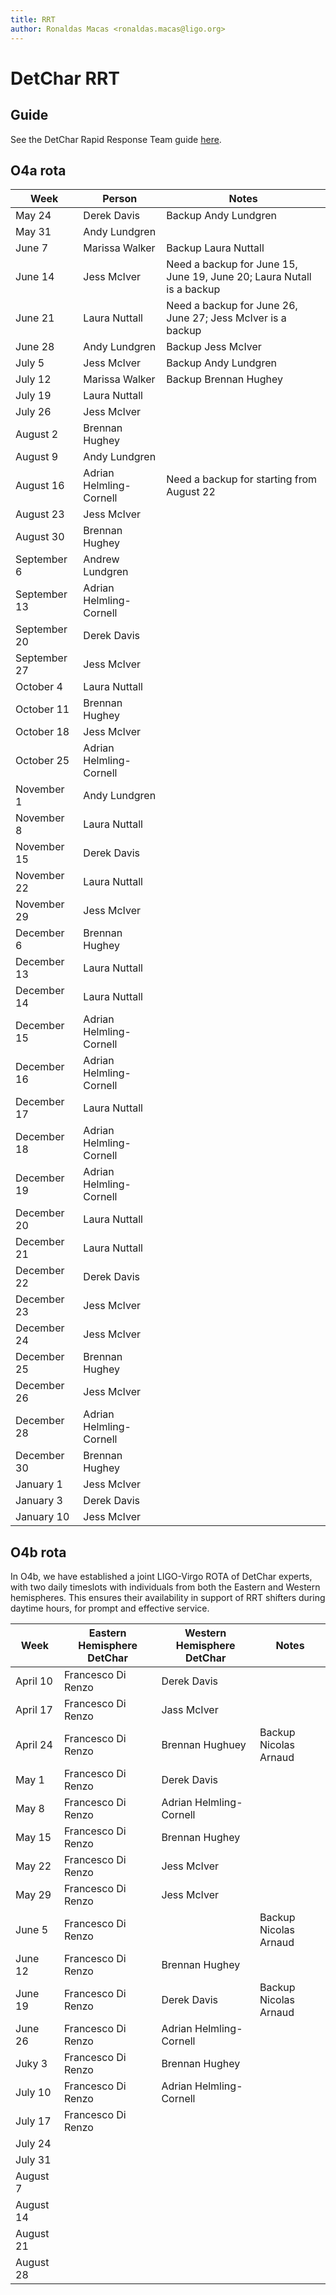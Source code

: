 ```yaml
---
title: RRT
author: Ronaldas Macas <ronaldas.macas@ligo.org>
---
```


# DetChar RRT

## Guide

See the DetChar Rapid Response Team guide [here](https://wiki.ligo.org/DetChar/O4RRTlevel1guide). 

## O4a rota

| Week         | Person                  | Notes                |
|--------------|-------------------------|----------------------|
| May 24       | Derek Davis             | Backup Andy Lundgren |
| May 31       | Andy Lundgren           |       |
| June 7       | Marissa Walker          | Backup Laura Nuttall |
| June 14      | Jess McIver             | Need a backup for June 15, June 19, June 20; Laura Nutall is a backup |
| June 21      | Laura Nuttall           | Need a backup for June 26, June 27; Jess McIver is a backup |
| June 28      | Andy Lundgren           | Backup Jess McIver |
| July 5       | Jess McIver             | Backup Andy Lundgren |
| July 12      | Marissa Walker          | Backup Brennan Hughey |
| July 19      | Laura Nuttall           |                       |
| July 26      | Jess McIver             |                       |
| August 2     | Brennan Hughey          |                       |
| August 9     | Andy Lundgren           |                       |
| August 16    | Adrian Helmling-Cornell | Need a backup for starting from August 22 |
| August 23    | Jess McIver             |                       |
| August 30    | Brennan Hughey          |                       |
| September 6  | Andrew Lundgren         |                       |
| September 13 | Adrian Helmling-Cornell |                       |
| September 20 | Derek Davis             |                       |
| September 27 | Jess McIver             |                       |
| October 4    | Laura Nuttall           |                       |
| October 11   | Brennan Hughey          |                       |
| October 18   | Jess McIver             |                       |
| October 25   | Adrian Helmling-Cornell |                       |
| November 1   | Andy Lundgren           |                       |
| November 8   | Laura Nuttall           |                       |
| November 15  | Derek Davis             |                       |
| November 22  | Laura Nuttall           |                       |
| November 29  | Jess McIver             |                       |
| December 6   | Brennan Hughey          |                       |
| December 13  | Laura Nuttall           |                       |
| December 14  | Laura Nuttall           |                       |
| December 15  | Adrian Helmling-Cornell |                       |
| December 16  | Adrian Helmling-Cornell |                       |
| December 17  | Laura Nuttall           |                       |
| December 18  | Adrian Helmling-Cornell |                       |
| December 19  | Adrian Helmling-Cornell |                       |
| December 20  | Laura Nuttall           |                       |
| December 21  | Laura Nuttall           |                       |
| December 22  | Derek Davis             |                       |
| December 23  | Jess McIver             |                       |
| December 24  | Jess McIver             |                       |
| December 25  | Brennan Hughey          |                       |
| December 26  | Jess McIver             |                       |
| December 28  | Adrian Helmling-Cornell |                       |
| December 30  | Brennan Hughey          |                       |
| January  1   | Jess McIver             |                       |
| January 3    | Derek Davis             |                       |
| January 10   | Jess McIver             |                       |

## O4b rota
In O4b, we have established a joint LIGO-Virgo ROTA of DetChar experts, with two daily timeslots with individuals from both the Eastern and Western hemispheres. This ensures their availability in support of RRT shifters during daytime hours, for prompt and effective service.

| Week         |  Eastern Hemisphere DetChar| Western Hemisphere DetChar | Notes    |
|--------------|-------------------------|-----------------------|------------------|
| April 10     |  Francesco Di Renzo     |   Derek Davis         |   |
| April 17     |  Francesco Di Renzo     |   Jass McIver         |   |
| April 24     |  Francesco Di Renzo     |   Brennan Hughuey     | Backup Nicolas Arnaud |
| May 1        |  Francesco Di Renzo     |  Derek Davis          |   |
| May 8        |  Francesco Di Renzo     | Adrian Helmling-Cornell |   |
| May 15       |  Francesco Di Renzo     | Brennan Hughey        |   |
| May 22       |  Francesco Di Renzo     | Jess McIver           |   |
| May 29       |  Francesco Di Renzo     | Jess McIver           |   |
| June 5       |  Francesco Di Renzo     |                       | Backup Nicolas Arnaud |
| June 12      |  Francesco Di Renzo     | Brennan Hughey        |   |
| June 19      |  Francesco Di Renzo     | Derek Davis           | Backup Nicolas Arnaud |
| June 26      |  Francesco Di Renzo     | Adrian Helmling-Cornell |   |
| Juky 3       |  Francesco Di Renzo     | Brennan Hughey        |   |
| July 10      |  Francesco Di Renzo     | Adrian Helmling-Cornell |   |
| July 17      |  Francesco Di Renzo     |                       |   |
| July 24      |                         |                       |   |
| July 31      |                         |                       |   |
| August 7     |                         |                       |   |
| August 14    |                         |                       |   |
| August 21    |                         |                       |   |
| August 28    |                         |                       |   |


